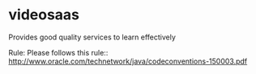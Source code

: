 # videosaas
Provides good quality services to learn effectively

Rule: Please follows this rule:: http://www.oracle.com/technetwork/java/codeconventions-150003.pdf